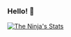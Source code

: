### Hello! 👋

[![The Ninja's Stats](https://github-readme-stats.vercel.app/api?username=samuraininja360&theme=tokyonight&show_icons=true)](https://github.com/anuraghazra/github-readme-stats)

<!--
**samuraininja360/samuraininja360** is a ✨ _special_ ✨ repository because its `README.md` (this file) appears on your GitHub profile.

Here are some ideas to get you started:

- 🔭 I’m currently working on ...
- 🌱 I’m currently learning ...
- 👯 I’m looking to collaborate on ...
- 🤔 I’m looking for help with ...
- 💬 Ask me about ...
- 📫 How to reach me: ...
- 😄 Pronouns: ...
- ⚡ Fun fact: ...
-->
